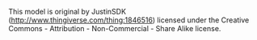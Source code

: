 This model is original by JustinSDK (http://www.thingiverse.com/thing:1846516) licensed under the Creative Commons - Attribution - Non-Commercial - Share Alike license.
